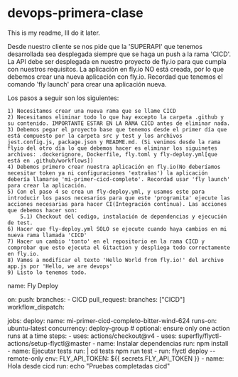# devops-primera-clase
This is my readme, Ill do it later. 

Desde nuestro cliente se nos pide que la 'SUPERAPI' que tenemos desarrollada sea desplegada siempre que se haga un push a la rama 'CICD'. La API debe ser desplegada en nuestro proyecto de fly.io para que cumpla con nuestros requisitos. La aplicación en fly.io NO está creada, por lo que debemos crear una nueva aplicación con fly.io. Recordad que tenemos el comando 'fly launch' para crear una aplicación nueva.
 
Los pasos a seguir son los siguientes:
 
    1) Necesitamos crear una nueva rama que se llame CICD
    2) Necesitamos eliminar todo lo que hay excepto la carpeta .github y su contenido. IMPORTANTE ESTAR EN LA RAMA CICD antes de eliminar nada.
    3) Debemos pegar el proyecto base que tenemos desde el primer día que está compuesto por la carpeta src y test y los archivos jest.config.js, package.json y README.md. (Si venimos desde la rama flyio del otro día lo que debemos hacer es eliminar los siguinetes archivos: .dockerignore, Dockerfile, fly.toml y fly-deploy.yml[que está en .github/workflows])
    4) Debemos primero crear nuestra aplicación en fly.io(No deberíamos necesitar token ya ni configuraciones 'extrañas') la aplicación debería llamarse 'mi-primer-cicd-completo'. Recordad usar 'fly launch' para crear la aplicación.
    5) Con el paso 4 se crea un fly-deploy.yml, y usamos este para introducir los pasos necesarios para que este 'programita' ejecute las acciones necesarias para hacer CI(Integración continua). Las acciones que debemos hacer son:
        5.1) Checkout del codigo, instalación de dependencias y ejecución de test.
    6) Hacer que fly-deploy.yml SOLO se ejecute cuando haya cambios en mi nueva rama llamada 'CICD'
    7) Hacer un cambio 'tonto' en el repositorio en la rama CICD y comprobar que esto ejecuta el Gitaction y despliega todo correctamente en fly.io.
    8) Vamos a modificar el texto 'Hello World from fly.io!' del archivo app.js por 'Hello, we are devops'
    9) Listo lo tenemos todo.



name: Fly Deploy

on:
  push:
    branches: 
      - CICD
  pull_request:
    branches: ["CICD"]
  workflow_dispatch:

jobs:
  deploy:
    name: mi-primer-cicd-completo-bitter-wind-624
    runs-on: ubuntu-latest
    concurrency: deploy-group  # optional: ensure only one action runs at a time
    steps:
      - uses: actions/checkout@v4
      - uses: superfly/flyctl-actions/setup-flyctl@master
      - name: Instalar dependencias
        run: npm install
      - name: Ejecutar tests
        run: |
          cd tests
          npm run test
      - run: flyctl deploy --remote-only
        env:
          FLY_API_TOKEN: ${{ secrets.FLY_API_TOKEN }}
      - name: Hola desde cicd
        run: echo "Pruebas completadas cicd"

